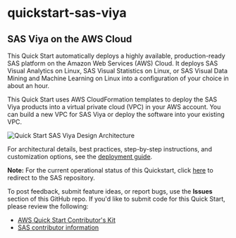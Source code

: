 # quickstart-sas-viya
## SAS Viya on the AWS Cloud

This Quick Start automatically deploys a highly available, production-ready SAS platform on the Amazon Web Services (AWS) Cloud. It deploys SAS Visual Analytics on Linux, SAS Visual Statistics on Linux, or SAS Visual Data Mining and Machine Learning on Linux into a configuration of your choice in about an hour.

This Quick Start uses AWS CloudFormation templates to deploy the SAS Viya products into a virtual private cloud (VPC) in your AWS account. You can build a new VPC for SAS Viya or deploy the software into your existing VPC.

![Quick Start SAS Viya Design Architecture](https://d1.awsstatic.com/partner-network/QuickStart/datasheets/sas-viya-on-aws-arch-diagram.d05734ff41f5ad00535ccfb3b437988f484e3246.png)

For architectural details, best practices, step-by-step instructions, and customization options, see the [deployment guide](https://fwd.aws/egGGR).

**Note:** For the current operational status of this Quickstart, click [here](https://github.com/sassoftware/quickstart-sas-viya/tree/master) to redirect to the SAS repository.

To post feedback, submit feature ideas, or report bugs, use the **Issues** section of this GitHub repo.
If you'd like to submit code for this Quick Start, please review the following:
* [AWS Quick Start Contributor's Kit](https://aws-quickstart.github.io/)
* [SAS contributor information](CONTRIBUTING.md)
